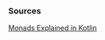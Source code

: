 ### Sources

[Monads Explained in Kotlin](https://medium.com/@albert.llousas/monads-explained-in-kotlin-4126ac0cb7f2)
